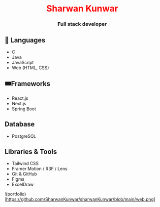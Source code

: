 <h1 align="center"><span style="color:red;">Sharwan Kunwar</span></h1>
<h3 align="center">Full stack developer</h3>

## 🎯 Languages
- C
- Java
- JavaScript
- Web (HTML, CSS)

## 🎟️Frameworks
- React.js
- Next.js
- Spring Boot

## Database
- PostgreSQL

## Libraries & Tools
- Tailwind CSS
- Framer Motion / R3F / Lens
- Git & GitHub
- Figma
- ExcelDraw

!(portfolio)[https://github.com/SharwanKunwar/sharwanKunwar/blob/main/web.png]
